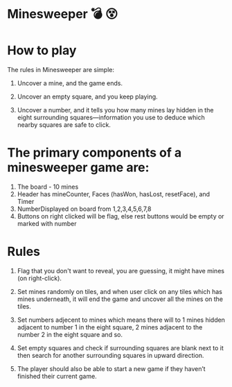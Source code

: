 # Minesweeper 💣 😵

# How to play
The rules in Minesweeper are simple:

1. Uncover a mine, and the game ends.

2. Uncover an empty square, and you keep playing.

3. Uncover a number, and it tells you how many mines lay hidden in the eight surrounding squares—information you use to deduce which nearby squares are safe to click.


# The primary components of a minesweeper game are:

1. The board - 10 mines
2. Header has mineCounter, Faces (hasWon, hasLost, resetFace), and Timer
3. NumberDisplayed on board from 1,2,3,4,5,6,7,8
4. Buttons on right clicked will be flag, else rest buttons would be empty or marked with number

# Rules
1. Flag that you don't want to reveal, you are guessing, it might have mines (on right-click).

2. Set mines randomly on tiles, and when user click on any tiles which has mines underneath, it will end the game and uncover all the mines on the tiles.

3. Set numbers adjecent to mines which means there will to 1 mines hidden adjacent to number 1 in the eight square, 2 mines adjacent to the number 2 in the eight square and so.

4. Set empty squares and check if surrounding squares are blank next to it then search for another surrounding squares in upward direction.

5. The player should also be able to start a new game if they haven’t finished their current game. 




